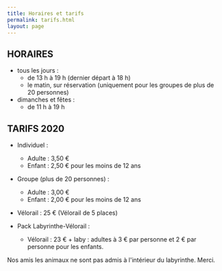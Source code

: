 ```yaml
---
title: Horaires et tarifs
permalink: tarifs.html
layout: page
---
```

## HORAIRES
 
* tous les jours :
  * de 13 h à 19 h (dernier départ à 18 h)
  * le matin, sur réservation (uniquement pour les groupes de plus de 20 personnes)
* dimanches et fêtes :
  * de 11 h à 19 h

## TARIFS 2020
* Individuel :
  * Adulte : 3,50 €
  * Enfant : 2,50 € pour les moins de 12 ans
 
* Groupe (plus de 20 personnes) :
  * Adulte : 3,00 €
  * Enfant : 2,00 € pour les moins de 12 ans
 
* Vélorail : 25 € (Vélorail de 5 places)

* Pack Labyrinthe-Vélorail :
  * Vélorail : 23 € + laby : adultes à 3 € par personne et 2 € par personne pour les enfants.
  
 
 
Nos amis les animaux ne sont pas admis à l'intérieur du labyrinthe. Merci.

